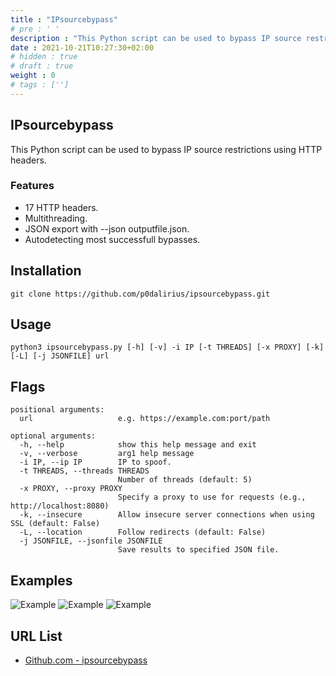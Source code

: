 ```yaml
---
title : "IPsourcebypass"
# pre : ' '
description : "This Python script can be used to bypass IP source restrictions using HTTP headers."
date : 2021-10-21T10:27:30+02:00
# hidden : true
# draft : true
weight : 0
# tags : ['']
---
```


## IPsourcebypass

This Python script can be used to bypass IP source restrictions using HTTP headers.

### Features

* 17 HTTP headers.
* Multithreading.
* JSON export with --json outputfile.json.
* Autodetecting most successfull bypasses.

## Installation

```plain
git clone https://github.com/p0dalirius/ipsourcebypass.git
```

## Usage

```plain
python3 ipsourcebypass.py [-h] [-v] -i IP [-t THREADS] [-x PROXY] [-k] [-L] [-j JSONFILE] url
```

## Flags

```plain
positional arguments:
  url                   e.g. https://example.com:port/path

optional arguments:
  -h, --help            show this help message and exit
  -v, --verbose         arg1 help message
  -i IP, --ip IP        IP to spoof.
  -t THREADS, --threads THREADS
                        Number of threads (default: 5)
  -x PROXY, --proxy PROXY
                        Specify a proxy to use for requests (e.g., http://localhost:8080)
  -k, --insecure        Allow insecure server connections when using SSL (default: False)
  -L, --location        Follow redirects (default: False)
  -j JSONFILE, --jsonfile JSONFILE
                        Save results to specified JSON file.
```

## Examples

![Example](images/example1.png)
![Example](images/example2.png)
![Example](images/example3.png)

## URL List

* [Github.com - ipsourcebypass](https://github.com/p0dalirius/ipsourcebypass)
